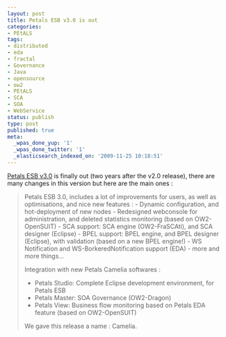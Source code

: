 ```yaml
---
layout: post
title: Petals ESB v3.0 is out
categories:
- PEtALS
tags:
- distributed
- eda
- fractal
- Governance
- Java
- opensource
- ow2
- PEtALS
- SCA
- SOA
- WebService
status: publish
type: post
published: true
meta:
  _wpas_done_yup: '1'
  _wpas_done_twitter: '1'
  _elasticsearch_indexed_on: '2009-11-25 10:18:51'
---
```

<a href="http://petals.ow2.org">Petals ESB v3.0</a> is finally out (two years after the v2.0 release), there are many changes in this version but here are the main ones :
<blockquote>Petals ESB 3.0, includes a lot of improvements for users, as well as optimisations, and nice new features :
- Dynamic configuration, and hot-deployment of new nodes
- Redesigned webconsole for administration, and deleted statistics monitoring (based on OW2-OpenSUIT)
- SCA support: SCA engine (OW2-FraSCAti), and SCA designer (Eclipse)
- BPEL support: BPEL engine, and BPEL designer (Eclipse), with validation (based on a new BPEL engine!)
- WS Notification and WS-BorkeredNotification support (EDA)
- more and more things...

Integration with new Petals Camelia softwares :
- Petals Studio: Complete Eclipse development environment, for Petals ESB
- Petals Master: SOA Governance (OW2-Dragon)
- Petals View: Business flow monitoring based on Petals EDA feature (based on OW2-OpenSUIT)

We gave this release a name : Camelia.</blockquote>
